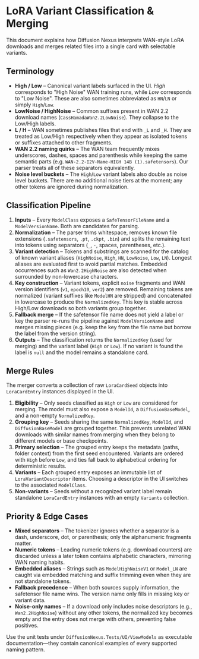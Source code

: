 # LoRA Variant Classification & Merging

This document explains how Diffusion Nexus interprets WAN-style LoRA downloads and merges related files into a single card with selectable variants.

## Terminology

- **High / Low** – Canonical variant labels surfaced in the UI. *High* corresponds to "High Noise" WAN training runs, while *Low* corresponds to "Low Noise". These are also sometimes abbreviated as `HN`/`LN` or simply `High`/`Low`.
- **LowNoise / HighNoise** – Common suffixes present in WAN 2.2 download names (`CassHamadaWan2.2LowNoise`). They collapse to the Low/High labels.
- **L / H** – WAN sometimes publishes files that end with `_L` and `_H`. They are treated as Low/High respectively when they appear as isolated tokens or suffixes attached to other fragments.
- **WAN 2.2 naming quirks** – The WAN team frequently mixes underscores, dashes, spaces and parenthesis while keeping the same semantic parts (e.g. `WAN-2.2-I2V-Name-HIGH 14B (1).safetensors`). Our parser treats all of these separators equivalently.
- **Noise level buckets** – The `High`/`Low` variant labels also double as noise level buckets. There are no additional noise tiers at the moment; any other tokens are ignored during normalization.

## Classification Pipeline

1. **Inputs** – Every `ModelClass` exposes a `SafeTensorFileName` and a `ModelVersionName`. Both are candidates for parsing.
2. **Normalization** – The parser trims whitespace, removes known file extensions (`.safetensors`, `.pt`, `.ckpt`, `.bin`) and splits the remaining text into tokens using separators (`_`, `-`, spaces, parentheses, etc.).
3. **Variant detection** – Tokens and substrings are scanned for the catalog of known variant aliases (`HighNoise`, `High`, `HN`, `LowNoise`, `Low`, `LN`). Longest aliases are evaluated first to avoid partial matches. Embedded occurrences such as `Wan2.2HighNoise` are also detected when surrounded by non-lowercase characters.
4. **Key construction** – Variant tokens, explicit `noise` fragments and WAN version identifiers (`v1`, `epoch10`, `ver2`) are removed. Remaining tokens are normalized (variant suffixes like `ModelHN` are stripped) and concatenated in lowercase to produce the `NormalizedKey`. This key is stable across High/Low downloads so both variants group together.
5. **Fallback merge** – If the safetensor file name does not yield a label or key the parser re-runs the pipeline against `ModelVersionName` and merges missing pieces (e.g. keep the key from the file name but borrow the label from the version string).
6. **Outputs** – The classification returns the `NormalizedKey` (used for merging) and the variant label (`High` or `Low`). If no variant is found the label is `null` and the model remains a standalone card.

## Merge Rules

The merger converts a collection of raw `LoraCardSeed` objects into `LoraCardEntry` instances displayed in the UI.

1. **Eligibility** – Only seeds classified as `High` or `Low` are considered for merging. The model must also expose a `ModelId`, a `DiffusionBaseModel`, and a non-empty `NormalizedKey`.
2. **Grouping key** – Seeds sharing the same `NormalizedKey`, `ModelId`, and `DiffusionBaseModel` are grouped together. This prevents unrelated WAN downloads with similar names from merging when they belong to different models or base checkpoints.
3. **Primary selection** – The grouped entry keeps the metadata (paths, folder context) from the first seed encountered. Variants are ordered with `High` before `Low`, and ties fall back to alphabetical ordering for deterministic results.
4. **Variants** – Each grouped entry exposes an immutable list of `LoraVariantDescriptor` items. Choosing a descriptor in the UI switches to the associated `ModelClass`.
5. **Non-variants** – Seeds without a recognized variant label remain standalone `LoraCardEntry` instances with an empty `Variants` collection.

## Priority & Edge Cases

- **Mixed separators** – The tokenizer ignores whether a separator is a dash, underscore, dot, or parenthesis; only the alphanumeric fragments matter.
- **Numeric tokens** – Leading numeric tokens (e.g. download counters) are discarded unless a later token contains alphabetic characters, mirroring WAN naming habits.
- **Embedded aliases** – Strings such as `ModelHighNoiseV1` or `Model_LN` are caught via embedded matching and suffix trimming even when they are not standalone tokens.
- **Fallback precedence** – When both sources supply information, the safetensor file name wins. The version name only fills in missing key or variant data.
- **Noise-only names** – If a download only includes noise descriptors (e.g., `Wan2.2HighNoise`) without any other tokens, the normalized key becomes empty and the entry does not merge with others, preventing false positives.

Use the unit tests under `DiffusionNexus.Tests/UI/ViewModels` as executable documentation—they contain canonical examples of every supported naming pattern.
